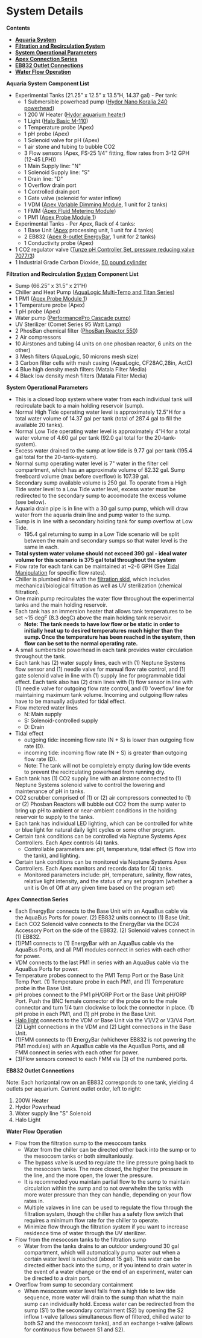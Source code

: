 # System Details

**Contents**  
- [**Aquaria System**](#Aquaria_System_List)  
- [**Filtration and Recirculation System**](#Filtration_and_Recirculation_System)  
- [**System Operational Parameters**](#System_Operation_Parameters)  
- [**Apex Connection Series**](#Apex_Connection_Series)  
- [**EB832 Outlet Connections**](#EB832_Outlet_Connections)  
- [**Water Flow Operation**](#Water_Flow_Operation)  

<a name="Aquaria_System_List"></a> **Aquaria System Component List**
 
* Experimental Tanks (21.25” x 12.5” x 13.5”H, 14.37 gal) - Per tank:  
  * 1 Submersible powerhead pump ([Hydor Nano Koralia 240 powerhead](https://github.com/SilbigerLab/Mesocosm_User_Manual/blob/master/Manuals/Hydor_Nano_Pump.pdf))  
  * 1 200 W Heater ([Hydor aquarium heater](https://github.com/SilbigerLab/Mesocosm_User_Manual/blob/master/Manuals/Hydor_Heater.pdf))  
  * 1 Light ([Halo Basic M-110](https://github.com/SilbigerLab/Mesocosm_User_Manual/blob/master/Manuals/Apex_Halo.pdf))  
  * 1 Temperature probe (Apex)  
  * 1 pH probe (Apex)  
  * 1 Solenoid valve for pH (Apex)  
  * 1 air stone and tubing to bubble CO2  
  * 3 Flow sensors (Apex, FS-25 1/4" fitting, flow rates from 3-12 GPH (12-45 LPH))  
  * 1 Main Supply line: "N"  
  * 1 Solenoid Supply line: "S"  
  * 1 Drain line: "D"  
  * 1 Overflow drain port  
  * 1 Controlled drain port  
  * 1 Gate valve (solenoid for water inflow)  
  * 1 VDM ([Apex Variable Dimming Module](https://github.com/SilbigerLab/Mesocosm_User_Manual/blob/master/Manuals/VDM_manual.pdf), 1 unit for 2 tanks)  
  * 1 FMM ([Apex Fluid Metering Module](https://www.neptunesystems.com/getstarted/fmk/))  
  * 1 PM1 ([Apex Probe Module 1](https://github.com/SilbigerLab/Mesocosm_User_Manual/blob/master/Manuals/PM1_manual.pdf))  
* Experimental Tanks - Per Apex, Rack of 4 tanks:  
  * 1 Base Unit ([Apex](https://github.com/SilbigerLab/Mesocosm_User_Manual/blob/master/Manuals/Apex_Comprehensive_Reference_Manual.pdf) processing unit, 1 unit for 4 tanks)  
  * 2 EB832 ([Apex 8-outlet EnergyBar](https://github.com/SilbigerLab/Mesocosm_User_Manual/blob/master/Manuals/EB832_Guide.pdf), 1 unit for 2 tanks)  
  * 1 Conductivity probe (Apex)  
* 1 CO2 regulator valve ([Tunze pH Controller Set, pressure reducing valve   7077/3](https://github.com/SilbigerLab/Mesocosm_User_Manual/blob/master/Manuals/Tunze_CO2_Regulator.pdf))  
* 1 Industrial Grade Carbon Dioxide, [50 pound cylinder](https://www.airgas.com/product/Gases/Industrial-Application-Gases/Carbon-Dioxide---Industrial/p/CD%2050)  

<a name="Filtration_and_Recirculation_System"></a> **Filtration and Recirculation** [**System**](https://github.com/SilbigerLab/Mesocosm_User_Manual/blob/master/Manuals/Filtration_Skid_Build_Package.pdf) **Component List**

* Sump (66.25” x 31.5” x 21”H)  
* Chiller and Heat Pump ([AquaLogic Multi-Temp and Titan Series](https://github.com/SilbigerLab/Mesocosm_User_Manual/blob/master/Manuals/AquaLogic_Chiller.pdf))  
* 1 PM1 ([Apex Probe Module 1](https://github.com/SilbigerLab/Mesocosm_User_Manual/blob/master/Manuals/PM1_manual.pdf))  
* 1 Temperature probe (Apex)  
* 1 pH probe (Apex)
* Water pump ([PerformancePro Cascade pump](https://github.com/SilbigerLab/Mesocosm_User_Manual/blob/master/Manuals/Complete_Cascade.pdf))  
* UV Sterilizer (Comet Series 95 Watt Lamp)  
* 2 PhosBan chemical filter ([PhosBan Reactor 550](https://github.com/SilbigerLab/Mesocosm_User_Manual/blob/master/Manuals/Phosban_Reactor.pdf))  
* 2 Air compressors  
* 10 Airstones and tubing (4 units on one phosban reactor, 6 units on the other)  
* 3 Mesh filters (AquaLogic, 50 microns mesh size)  
* 3 Carbon filter cells with mesh casing (AquaLogic, CF28AC,28in, ActC)  
* 4 Blue high density mesh filters (Matala Filter Media)  
* 4 Black low density mesh filters (Matala Filter Media)    

<a name="System_Operation_Parameters"></a> **System Operational Parameters**

* This is a closed loop system where water from each individual tank will recirculate back to a main holding reservoir (sump).  
* Normal High Tide operating water level is approximately 12.5"H for a total water volume of 14.37 gal per tank (total of 287.4 gal to fill the available 20 tanks).  
* Normal Low Tide operating water level is approximately 4"H for a total water volume of 4.60 gal per tank (92.0 gal total for the 20-tank-system).  
* Excess water drained to the sump at low tide is 9.77 gal per tank (195.4 gal total for the 20-tank-system).  
* Normal sump operating water level is 7" water in the filter cell compartment, which has an approximate volume of 82.32 gal.  Sump freeboard volume (max before overflow) is 107.39 gal.  
* Secondary sump available volume is 250 gal. To operate from a High Tide water level to a Low Tide water level, excess water must be redirected to the secondary sump to accomodate the excess volume (see below).  
* Aquaria drain pipe is in line with a 30 gal sump pump, which will draw water from the aquaria drain line and pump water to the sump.  
* Sump is in line with a secondary holding tank for sump overflow at Low Tide.
    * 195.4 gal returning to sump in a Low Tide scenario will be split between the main and secondary sumps so that water level is the same in each.  
* **Total system water volume should not exceed 390 gal - ideal water volume for this scenario is 375 gal total throughout the system**
* Flow rate for each tank can be maintained at ~2-6 GPH (See [Tidal Manipulation](chapters/06-tidal_manipulation.md) for specific flow rates).  
* Chiller is plumbed inline with the [filtration skid](https://github.com/SilbigerLab/Mesocosm_User_Manual/blob/master/Manuals/Filtration_Skid_Build_Package.pdf), which includes mechanical/biological filtration as well as UV sterilization (chemical filtration).  
* One main pump recirculates the water flow throughout the experimental tanks and the main holding reservoir.  
* Each tank has an immersion heater that allows tank temperatures to be set ~15 degF (8.3 degC) above the main holding tank reservoir.  
    * **Note: The tank needs to have low flow or be static in order to initially heat up to desired temperatures much higher than the sump.  Once the temperature has been reached in the system, then flow can be set to the normal operating rate.**  
* A small sumbersible powerhead in each tank provides water circulation throughout the tank.  
* Each tank has (2) water supply lines, each with (1) Neptune Systems flow sensor and (1) needle valve for manual flow rate control, and (1) gate solenoid valve in line with (1) supply line for programmable tidal effect.  Each tank also has (2) drain lines with (1) flow sensor in line with (1) needle valve for outgoing flow rate control, and (1) 'overflow' line for maintaining maximum tank volume.  Incoming and outgoing flow rates have to be manually adjusted for tidal effect.  
* Flow metered water lines
    * N: Main supply
    * S: Solenoid-controlled supply
    * D: Drain  
* Tidal effect
    * outgoing tide: incoming flow rate (N + S) is lower than outgoing flow rate (D).
    * incoming tide: incoming flow rate (N + S) is greater than outgoing flow rate (D).
    * Note: The tank will not be completely empty during low tide events to prevent the recirculating powerhead from running dry.  
* Each tank has (1) CO2 supply line with an airstone connected to (1) Neptune Systems solenoid valve to control the lowering and maintenance of pH in tanks.  
* CO2 scrubber comprised of (1) or (2) air compressors connected to (1) or (2) Phosban Reactors will bubble out CO2 from the sump water to bring up pH to ambient or near-ambient conditions in the holding reservoir to supply to the tanks.  
* Each tank has individual LED lighting, which can be controlled for white or blue light for natural daily light cycles or some other program.  
* Certain tank conditions can be controlled via Neptune Systems Apex Controllers.  Each Apex controls (4) tanks.  
  * Controllable parameters are: pH, temperature, tidal effect (S flow into the tank), and lighting.  
* Certain tank conditions can be monitored via Neptune Systems Apex Controllers.  Each Apex monitors and records data for (4) tanks.  
  * Monitored parameters include: pH, temperature, salinity, flow rates, relative light intensity, and the status of any set program (whether a unit is On of Off at any given time based on the program set)  

<a name="Apex_Connection_Series"></a> **Apex Connection Series**

* Each EnergyBar connects to the Base Unit with an AquaBus cable via the AquaBus Ports for power.  (2) EB832 units connect to (1) Base Unit.  
* Each CO2 Solenoid valve connects to the EnergyBar via the DC24 Accessory Port on the side of the EB832.  (2) Solenoid valves connect in (1) EB832.  
* (1)PM1 connects to (1) EnergyBar with an AquaBus cable via the AquaBus Ports, and all PM1 modules connect in series with each other for power.  
* VDM connects to the last PM1 in series with an AquaBus cable via the AquaBus Ports for power.  
* Temperature probes connect to the PM1 Temp Port or the Base Unit Temp Port.  (1) Temperature probe in each PM1, and (1) Temperature probe in the Base Unit.  
* pH probes connect to the PM1 pH/ORP Port or the Base Unit pH/ORP Port.  Push the BNC female connector of the probe on to the male connector and turn 1/4 turn clockwise to lock the connector in place.  (1) pH probe in each PM1, and (1) pH probe in the Base Unit.  
* [Halo light](https://github.com/SilbigerLab/Mesocosm_User_Manual/tree/394a3f7d9fed8765e4152f9fdd11d00a2ea87a93/Manuals/HALO_Quick_Start_Guide.pdf) connects to the VDM or Base Unit via the V1/V2 or V3/V4 Port.  (2) Light connections in the VDM and (2) Light connections in the Base Unit.  
* (1)FMM connects to (1) EnergyBar (whichever EB832 is not powering the PM1 modules) with an AquaBus cable via the AquaBus Ports, and all FMM connect in series with each other for power.  
* (3)Flow sensors connect to each FMM via (3) of the numbered ports.  

<a name="EB832_Outlet_Connections"></a> **EB832 Outlet Connections**

Note: Each horizontal row on an EB832 corresponds to one tank, yielding 4 outlets per aquarium. Current outlet order, left to right:

1. 200W Heater
2. Hydor Powerhead
3. Water supply line "S" Solenoid
4. Halo Light

<a name="Water_Flow_Operation"></a> **Water Flow Operation**

* Flow from the filtration sump to the mesocosm tanks
    * Water from the chiller can be directed either back into the sump or to the mesocosm tanks or both simultaniously.  
    * The bypass valve is used to regulate the line pressure going back to the mesocosm tanks.  The more closed, the higher the pressure in the line, and the more open, the lower the pressure.  
    * It is recommeded you maintain partial flow to the sump to maintain circulation within the sump and to not overwhelm the tanks with more water pressure than they can handle, depending on your flow rates in.   
    * Multiple valaves in line can be used to regulate the flow through the filtration system, though the chiller has a safety flow switch that requires a minimum flow rate for the chiller to operate.  
    * Minimize flow through the filtration system if you want to increase residence time of water through the UV sterilizer.  
* Flow from the mesocosm tanks to the filtration sump
    * Water from the tanks drains to an outdoor underground 30 gal compartment, which will automatically pump water out when a certain water level is reached (about 15 gal).  This water can be directed either back into the sump, or if you intend to drain water in the event of a water change or the end of an experiment, water can be directed to a drain port.
* Overflow from sump to secondary containment
    * When mesocosm water level falls from a high tide to low tide sequence, more water will drain to the sump than what the main sump can individually hold.  Excess water can be redirected from the sump (S1) to the secondary containment (S2) by opening the S2 inflow t-valve (allows simultaneous flow of filtered, chilled water to both S2 and the mesocosm tanks), and an exchange t-valve (allows for continuous flow between S1 and S2).
